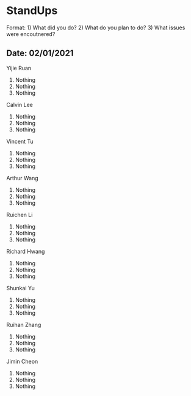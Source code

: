 # StandUps

Format: 1) What did you do? 2) What do you plan to do? 3) What issues were encoutnered?

## Date: 02/01/2021

Yijie Ruan 
1. Nothing
2. Nothing
3. Nothing

Calvin Lee
1. Nothing
2. Nothing
3. Nothing

Vincent Tu
1. Nothing
2. Nothing
3. Nothing

Arthur Wang
1. Nothing
2. Nothing
3. Nothing

Ruichen Li
1. Nothing
2. Nothing
3. Nothing

Richard Hwang
1. Nothing
2. Nothing
3. Nothing

Shunkai Yu
1. Nothing
2. Nothing
3. Nothing

Ruihan Zhang
1. Nothing
2. Nothing
3. Nothing

Jimin Cheon 
1. Nothing
2. Nothing
3. Nothing
